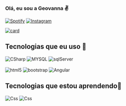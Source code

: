 ### Olá, eu sou a Geovanna ✌️

[![Spotify](https://img.shields.io/badge/LinkedIn-0077B5?style=for-the-badge&logo=linkedin&logoColor=white)](https://www.linkedin.com/in/geovanna-abade-45ba00236/)
[![Instagram](https://img.shields.io/badge/Instagram-E4405F?style=for-the-badge&logo=instagram&logoColor=white)](https://www.instagram.com/orion_gg81/)

[![card](https://github-readme-stats.vercel.app/api?username=iuricode&theme=default)](https://github.com/anuraghazra/github-readme-stats)


## Tecnologias que eu uso 🙏
<div style="display: inline_block">
    <img align="center" alt="CSharp" src="https://img.shields.io/badge/C%23-239120?style=for-the-badge&logo=c-sharp&logoColor=white" />
    <img align="center" alt="MYSQL" src="https://img.shields.io/badge/MySQL-00000F?style=for-the-badge&logo=mysql&logoColor=white" />
    <img align="center" alt="sqlServer" src="https://img.shields.io/badge/Microsoft_SQL_Server-CC2927?style=for-the-badge&logo=microsoft-sql-server&logoColor=white"/><br><br>
    <img align="center" alt="html5" src="https://img.shields.io/badge/HTML-239120?style=for-the-badge&logo=html5&logoColor=white" />
    <img align="center" alt="bootstrap" src="https://img.shields.io/badge/Bootstrap-563D7C?style=for-the-badge&logo=bootstrap&logoColor=white" />
     <img align="center" alt="Angular" src="https://img.shields.io/badge/AngularJS-E23237?style=for-the-badge&logo=angularjs&logoColor=white" />



 ## Tecnologias que estou aprendendo🙏
 <img align="center" alt="Css" src="https://img.shields.io/badge/CSS-239120?&style=for-the-badge&logo=css3&logoColor=white" />
  <img align="center" alt="Css" src="https://img.shields.io/badge/JavaScript-F7DF1E?style=for-the-badge&logo=javascript&logoColor=black" />


</div>

